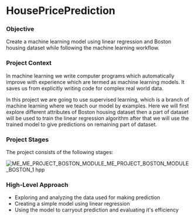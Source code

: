 # HousePricePrediction
### Objective
Create a machine learning model using linear regression and Boston housing dataset while following the machine learning workflow.

### Project Context
In machine learning we write computer programs which automatically improve with experience which are termed as machine learning models. It saves us from explicitly writing code for complex real world data.


In this project we are going to use supervised learning, which is a branch of machine learning where we teach our model by examples. Here we will first explore different attributes of Boston housing dataset then a part of dataset will be used to train the linear regression algorithm after that we will use the trained model to give predictions on remaining part of dataset.

### Project Stages
The project consists of the following stages:

![ME_ME_PROJECT_BOSTON_MODULE_ME_PROJECT_BOSTON_MODULE_BOSTON_1 hpp](https://user-images.githubusercontent.com/88030979/205020633-0247ea0c-9452-4d8e-a97a-3f697daaccde.png)

### High-Level Approach
- Exploring and analyzing the data used for making prediction
- Creating a simple model using linear regression
- Using the model to carryout prediction and evaluating it's efficiency
